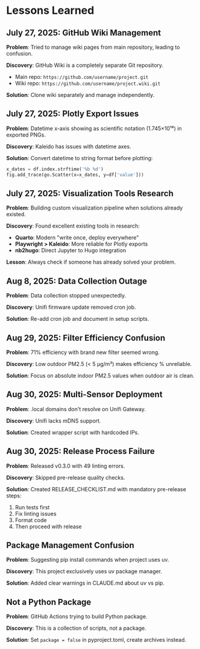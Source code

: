 # Lessons Learned

## July 27, 2025: GitHub Wiki Management

**Problem**: Tried to manage wiki pages from main repository, leading to confusion.

**Discovery**: GitHub Wiki is a completely separate Git repository.
- Main repo: `https://github.com/username/project.git`
- Wiki repo: `https://github.com/username/project.wiki.git`

**Solution**: Clone wiki separately and manage independently.

## July 27, 2025: Plotly Export Issues

**Problem**: Datetime x-axis showing as scientific notation (1.745×10¹⁸) in exported PNGs.

**Discovery**: Kaleido has issues with datetime axes.

**Solution**: Convert datetime to string format before plotting:
```python
x_dates = df.index.strftime('%b %d')
fig.add_trace(go.Scatter(x=x_dates, y=df['value']))
```

## July 27, 2025: Visualization Tools Research

**Problem**: Building custom visualization pipeline when solutions already existed.

**Discovery**: Found excellent existing tools in research:
- **Quarto**: Modern "write once, deploy everywhere"
- **Playwright > Kaleido**: More reliable for Plotly exports
- **nb2hugo**: Direct Jupyter to Hugo integration

**Lesson**: Always check if someone has already solved your problem.

## Aug 8, 2025: Data Collection Outage

**Problem**: Data collection stopped unexpectedly.

**Discovery**: Unifi firmware update removed cron job.

**Solution**: Re-add cron job and document in setup scripts.

## Aug 29, 2025: Filter Efficiency Confusion

**Problem**: 71% efficiency with brand new filter seemed wrong.

**Discovery**: Low outdoor PM2.5 (< 5 μg/m³) makes efficiency % unreliable.

**Solution**: Focus on absolute indoor PM2.5 values when outdoor air is clean.

## Aug 30, 2025: Multi-Sensor Deployment

**Problem**: .local domains don't resolve on Unifi Gateway.

**Discovery**: Unifi lacks mDNS support.

**Solution**: Created wrapper script with hardcoded IPs.

## Aug 30, 2025: Release Process Failure

**Problem**: Released v0.3.0 with 49 linting errors.

**Discovery**: Skipped pre-release quality checks.

**Solution**: Created RELEASE_CHECKLIST.md with mandatory pre-release steps:
1. Run tests first
2. Fix linting issues
3. Format code
4. Then proceed with release

## Package Management Confusion

**Problem**: Suggesting pip install commands when project uses uv.

**Discovery**: This project exclusively uses uv package manager.

**Solution**: Added clear warnings in CLAUDE.md about uv vs pip.

## Not a Python Package

**Problem**: GitHub Actions trying to build Python package.

**Discovery**: This is a collection of scripts, not a package.

**Solution**: Set `package = false` in pyproject.toml, create archives instead.